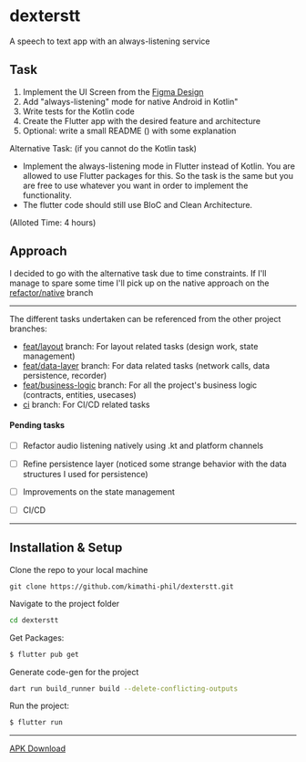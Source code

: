 # dexterstt

A speech to text app with an always-listening service

## Task

1. Implement the UI Screen from the [Figma Design](https://www.figma.com/file/fkdwc6mGC4QdkrB5JlE2FU/Flutter-Assignment-UI?type=design&node-id=0-1&mode=design)
2. Add "always-listening" mode for native Android in Kotlin"
3. Write tests for the Kotlin code
3. Create the Flutter app with the desired feature and architecture
5. Optional: write a small README () with some explanation

Alternative Task: (if you cannot do the Kotlin task)
- Implement the always-listening mode in Flutter instead of Kotlin. You are allowed to use Flutter packages for this. So the task is the same but you are free to use whatever you want in order to implement the functionality.
- The flutter code should still use BloC and Clean Architecture.

(Alloted Time: 4 hours)

## Approach

I decided to go with the alternative task due to time constraints. If I'll manage to spare some time I'll pick up on the native approach on the [refactor/native](https://github.com/kimathi-phil/dexterstt/tree/refactor/native) branch

---
The different tasks undertaken can be referenced from the other project branches:
- [feat/layout](https://github.com/kimathi-phil/dexterstt/tree/feat/layout) branch: For layout related tasks (design work, state management)
- [feat/data-layer](https://github.com/kimathi-phil/dexterstt/tree/feat/data-layer) branch: For data related tasks (network calls, data persistence, recorder)
- [feat/business-logic](https://github.com/kimathi-phil/dexterstt/tree/feat/business-logic) branch: For all the project's business logic (contracts, entities, usecases)
- [ci](https://github.com/kimathi-phil/dexterstt/tree/ci) branch: For CI/CD related tasks

#### Pending tasks

- [ ] Refactor audio listening natively using .kt and platform channels
- [ ] Refine persistence layer (noticed some strange behavior with the data structures I used for persistence)
- [ ] Improvements on the state management
- [ ] CI/CD


---
## Installation & Setup
Clone the repo to your local machine  
```git
git clone https://github.com/kimathi-phil/dexterstt.git
```

Navigate to the project folder  
```sh
cd dexterstt
```

Get Packages:

```sh
$ flutter pub get
```

Generate code-gen for the project 
```sh
dart run build_runner build --delete-conflicting-outputs
```

Run the project:

```sh
$ flutter run
```
---

[APK Download](https://github.com/kimathi-phil/dexterstt/blob/main/dexterstt.apk)